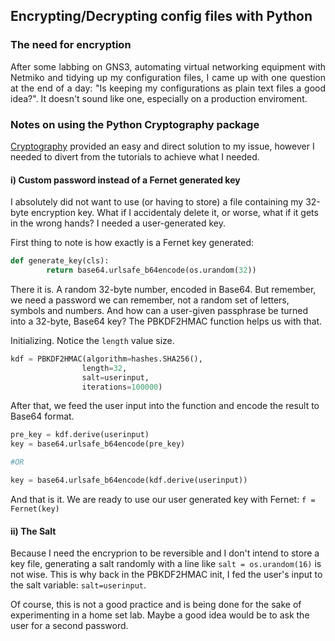 <h2>Encrypting/Decrypting config files with Python</h2>

<h3>The need for encryption</h3>
<p style="text-align:justify;">After some labbing on GNS3, automating virtual networking equipment with Netmiko and tidying up my configuration files, I came up with one question at the end of a day: "Is keeping my configurations as plain text files a good idea?". It doesn't sound like one, especially on a production enviroment.</p>

<h3>Notes on using the Python Cryptography package</h3>
<p><a href="https://cryptography.io/en/latest/">Cryptography</a> provided an easy and direct solution to my issue, however I needed to divert from the tutorials to achieve what I needed.</p>

#### i) Custom password instead of a Fernet generated key
I absolutely did not want to use (or having to store) a file containing my 32-byte encryption key. What if I accidentaly delete it, or worse, what if it gets in the wrong hands? I needed a user-generated key.

First thing to note is how exactly is a Fernet key generated:

```python
def generate_key(cls):
        return base64.urlsafe_b64encode(os.urandom(32))
```
There it is. A random 32-byte number, encoded in Base64. But remember, we need a password we can remember, not a random set of letters, symbols and numbers.
And how can a user-given passphrase be turned into a 32-byte, Base64 key? The PBKDF2HMAC function helps us with that.


Initializing. Notice the `length` value size.
```python
kdf = PBKDF2HMAC(algorithm=hashes.SHA256(), 
                length=32, 
                salt=userinput, 
                iterations=100000)
```

After that, we feed the user input into the function and encode the result to Base64 format.
```python
pre_key = kdf.derive(userinput) 
key = base64.urlsafe_b64encode(pre_key) 

#OR

key = base64.urlsafe_b64encode(kdf.derive(userinput)) 
```
And that is it. We are ready to use our user generated key with Fernet: `f = Fernet(key)`


#### ii) The Salt

Because I need the encryprion to be reversible and I don't intend to store a key file, generating a salt randomly with a line 
like `salt = os.urandom(16)` is not wise. 
This is why back in the PBKDF2HMAC init, I fed the user's input to the salt variable: `salt=userinput`. 

Of course, this is not a good practice and is being done for the sake of experimenting in a home set lab. Maybe a good idea would be to ask the user for a second password.
